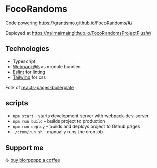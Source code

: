 # FocoRandoms

Code powering https://grantismo.github.io/FocoRandoms/#/

Deployed at https://nairnairnair.github.io/FocoRandomsProjectPlus/#/

## Technologies

- Typescript
- [Webpack@5](https://webpack.js.org/) as module bundler
- [Eslint](http://eslint.org/) for linting
- [Tailwind](https://tailwindcss.com/) for css


Fork of [reacts-pages-boilerplate](https://github.com/rtivital/react-pages-boilerplate)

## scripts

- `npm start` – starts development server with webpack-dev-server
- `npm run build` – builds project to production
- `npm run deploy` – builds and deploys project to Github pages
- `./cron/run.sh` - manually runs the cron job

## Support me
☕ [buy blorppppp a coffee](https://www.buymeacoffee.com/blorppppp)
